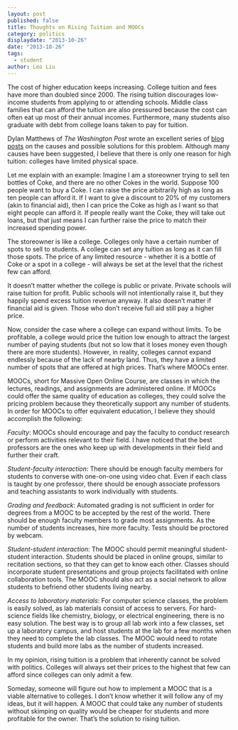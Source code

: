```yaml
---
layout: post
published: false
title: Thoughts on Rising Tuition and MOOCs
category: politics
displaydate: "2013-10-26"
date: "2013-10-26"
tags: 
  - student
author: Leo Liu
---
```


The cost of higher education keeps increasing. College tuition and fees have more than doubled since 2000. The rising tuition discourages low-income students from applying to or attending schools. Middle class families that can afford the tuition are also pressured because the cost can often eat up most of their annual incomes. Furthermore, many students also graduate with debt from college loans taken to pay for tuition.

Dylan Matthews of _The Washington Post_ wrote an excellent series of [blog posts](http://www.washingtonpost.com/blogs/wonkblog/wp/2013/08/26/introducing-the-tuition-is-too-damn-high/) on the causes and possible solutions for this problem. Although many causes have been suggested, I believe that there is only one reason for high tuition: colleges have limited physical space.

Let me explain with an example: Imagine I am a storeowner trying to sell ten bottles of Coke, and there are no other Cokes in the world. Suppose 100 people want to buy a Coke. I can raise the price arbitrarily high as long as ten people can afford it. If I want to give a discount to 20% of my customers (akin to financial aid), then I can price the Coke as high as I want so that eight people can afford it. If people really want the Coke, they will take out loans, but that just means I can further raise the price to match their increased spending power.

The storeowner is like a college. Colleges only have a certain number of spots to sell to students. A college can set any tuition as long as it can fill those spots. The price of any limited resource - whether it is a bottle of Coke or a spot in a college - will always be set at the level that the richest few can afford.

It doesn’t matter whether the college is public or private. Private schools will raise tuition for profit. Public schools will not intentionally raise it, but they happily spend excess tuition revenue anyway. It also doesn’t matter if financial aid is given. Those who don’t receive full aid still pay a higher price.

Now, consider the case where a college can expand without limits. To be profitable, a college would price the tuition low enough to attract the largest number of paying students (but not so low that it loses money even though there are more students). However, in reality, colleges cannot expand endlessly because of the lack of nearby land. Thus, they have a limited number of spots that are offered at high prices. That’s where MOOCs enter.

MOOCs, short for Massive Open Online Course, are classes in which the lectures, readings, and assignments are administered online. If MOOCs could offer the same quality of education as colleges, they could solve the pricing problem because they theoretically support any number of students. In order for MOOCs to offer equivalent education, I believe they should accomplish the following:

_Faculty_: MOOCs should encourage and pay the faculty to conduct research or perform activities relevant to their field. I have noticed that the best professors are the ones who keep up with developments in their field and further their craft.

_Student-faculty interaction_: There should be enough faculty members for students to converse with one-on-one using video chat. Even if each class is taught by one professor, there should be enough associate professors and teaching assistants to work individually with students.

_Grading and feedback_: Automated grading is not sufficient in order for degrees from a MOOC to be accepted by the rest of the world. There should be enough faculty members to grade most assignments. As the number of students increases, hire more faculty. Tests should be proctored by webcam.

_Student-student interaction_: The MOOC should permit meaningful student-student interaction. Students should be placed in online groups, similar to recitation sections, so that they can get to know each other. Classes should incorporate student presentations and group projects facilitated with online collaboration tools. The MOOC should also act as a social network to allow students to befriend other students living nearby.

_Access to laboratory materials_: For computer science classes, the problem is easily solved, as lab materials consist of access to servers. For hard-science fields like chemistry, biology, or electrical engineering, there is no easy solution. The best way is to group all lab work into a few classes, set up a laboratory campus, and host students at the lab for a few months when they need to complete the lab classes. The MOOC would need to rotate students and build more labs as the number of students increased.

In my opinion, rising tuition is a problem that inherently cannot be solved with politics. Colleges will always set their prices to the highest that few can afford since colleges can only admit a few.

Someday, someone will figure out how to implement a MOOC that is a viable alternative to colleges. I don’t know whether it will follow any of my ideas, but it will happen. A MOOC that could take any number of students without skimping on quality would be cheaper for students and more profitable for the owner. That’s the solution to rising tuition.
